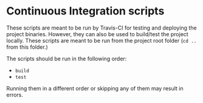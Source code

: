 Continuous Integration scripts
====================

These scripts are meant to be run by Travis-CI for testing and deploying the project binaries.
However, they can also be used to build/test the project locally.
These scripts are meant to be run from the project root folder (`cd ..` from this folder.)

The scripts should be run in the following order:

- `build`
- `test`

Running them in a different order or skipping any of them may result in errors.

